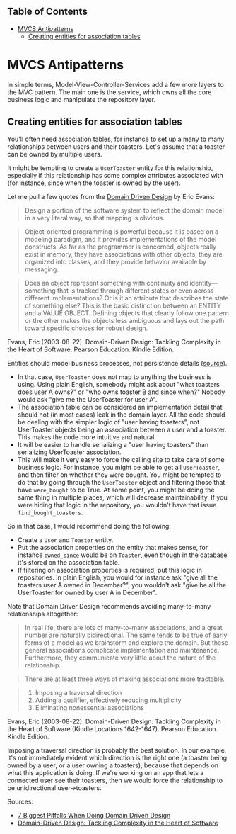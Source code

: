 <!-- START doctoc generated TOC please keep comment here to allow auto update -->
<!-- DON'T EDIT THIS SECTION, INSTEAD RE-RUN doctoc TO UPDATE -->
## Table of Contents

- [MVCS Antipatterns](#mvcs-antipatterns)
  - [Creating entities for association tables](#creating-entities-for-association-tables)

<!-- END doctoc generated TOC please keep comment here to allow auto update -->

# MVCS Antipatterns

In simple terms, Model-View-Controller-Services add a few more layers to the
MVC pattern. The main one is the service, which owns all the core business
logic and manipulate the repository layer.

## Creating entities for association tables

You'll often need association tables, for instance to set up a many to many
relationships between users and their toasters. Let's assume that a toaster can
be owned by multiple users.

It might be tempting to create a `UserToaster` entity for this relationship,
especially if this relationship has some complex attributes associated with
(for instance, since when the toaster is owned by the user).

Let me pull a few quotes from the [Domain Driven
Design](http://www.amazon.com/Domain-Driven-Design-Tackling-Complexity-Software/dp/0321125215) by Eric Evans:

> Design a portion of the software system to reflect the domain model in a very
> literal way, so that mapping is obvious.

> Object-oriented programming is powerful because it is based on a modeling
> paradigm, and it provides implementations of the model constructs. As far as
> the programmer is concerned, objects really exist in memory, they have
> associations with other objects, they are organized into classes, and they
> provide behavior available by messaging.

> Does an object represent something with continuity and identity— something
> that is tracked through different states or even across different
> implementations? Or is it an attribute that describes the state of something
> else? This is the basic distinction between an ENTITY and a VALUE OBJECT.
> Defining objects that clearly follow one pattern or the other makes the
> objects less ambiguous and lays out the path toward specific choices for
> robust design.

Evans, Eric (2003-08-22). Domain-Driven Design: Tackling Complexity in the
Heart of Software. Pearson Education. Kindle Edition.

Entities should model business processes, not persistence details
([source](http://blog.sapiensworks.com/post/2013/05/13/7-Biggest-Pitfalls-When-Doing-Domain-Driven-Design.aspx/)).

- In that case, `UserToaster` does not map to anything the business is using.
  Using plain English, somebody might ask about "what toasters does user
  A owns?" or "who owns toaster B and since when?" Nobody would ask "give me
  the UserToaster for user A".
- The association table can be considered an implementation detail that should
  not (in most cases) leak in the domain layer. All the code should be dealing
  with the simpler logic of "user having toasters", not UserToaster objects
  being an association between a user and a toaster. This makes the code more
  intuitive and natural.
- It will be easier to handle serializing a "user having toasters" than
  serializing UserToaster association.
- This will make it very easy to force the calling site to take care of some
  business logic. For instance, you might be able to get all `UserToaster`, and
  then filter on whether they were bought. You might be tempted to do that by
  going through the `UserToaster` object and filtering those that have
  `were_bought` to be True. At some point, you might be doing the same thing in
  multiple places, which will decrease maintainability. If you were hiding that
  logic in the repository, you wouldn't have that issue `find_bought_toasters`.

So in that case, I would recommend doing the following:

- Create a `User` and `Toaster` entity.
- Put the association properties on the entity that makes sense, for instance
  `owned_since` would be on `Toaster`, even though in the database it's stored
  on the association table.
- If filtering on association properties is required, put this logic in
  repositories. In plain English, you would for instance ask "give all the
  toasters user A owned in December?", you wouldn't ask "give be all the
  UserToaster for owned by user A in December".

Note that Domain Driver Design recommends avoiding many-to-many relationships
altogether:

> In real life, there are lots of many-to-many associations, and a great number
> are naturally bidirectional. The same tends to be true of early forms of
> a model as we brainstorm and explore the domain. But these general
> associations complicate implementation and maintenance. Furthermore, they
> communicate very little about the nature of the relationship.

> There are at least three ways of making associations more tractable.

> 1. Imposing a traversal direction
> 2. Adding a qualifier, effectively reducing multiplicity
> 3. Eliminating nonessential associations

Evans, Eric (2003-08-22). Domain-Driven Design: Tackling Complexity in the
Heart of Software (Kindle Locations 1642-1647). Pearson Education. Kindle
Edition.

Imposing a traversal direction is probably the best solution. In our example,
it's not immediately evident which direction is the right one (a toaster being
owned by a user, or a user owning a toasters), because that depends on what
this application is doing. If we're working on an app that lets a connected
user see their toasters, then we would force the relationship to be
unidirectional user->toasters.

Sources:

- [7 Biggest Pitfalls When Doing Domain Driven
  Design](http://blog.sapiensworks.com/post/2013/05/13/7-Biggest-Pitfalls-When-Doing-Domain-Driven-Design.aspx/)
- [Domain-Driven Design: Tackling Complexity in the Heart of
  Software](http://www.amazon.com/Domain-Driven-Design-Tackling-Complexity-Software/dp/0321125215)
